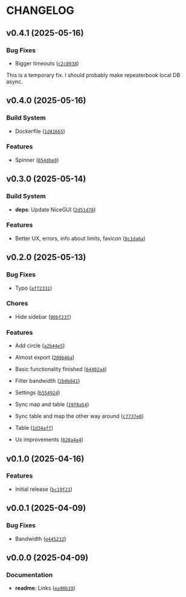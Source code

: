 # CHANGELOG


## v0.4.1 (2025-05-16)

### Bug Fixes

- Bigger timeouts
  ([`c2c8938`](https://github.com/MicaelJarniac/ogdrb/commit/c2c89387f8fbd582891319dc6c1f1f354f5bf055))

This is a temporary fix. I should probably make repeaterbook local DB async.


## v0.4.0 (2025-05-16)

### Build System

- Dockerfile
  ([`1d41665`](https://github.com/MicaelJarniac/ogdrb/commit/1d416652b9183374d73075168d7eb9059d07067e))

### Features

- Spinner
  ([`054dbe0`](https://github.com/MicaelJarniac/ogdrb/commit/054dbe010aff52af73a5ee2e111540fcf8a00a43))


## v0.3.0 (2025-05-14)

### Build System

- **deps**: Update NiceGUI
  ([`2d51d78`](https://github.com/MicaelJarniac/ogdrb/commit/2d51d78c65d214ffac5f7bf1f3d6d3b577bb1333))

### Features

- Better UX, errors, info about limits, favicon
  ([`8c1da6a`](https://github.com/MicaelJarniac/ogdrb/commit/8c1da6aaac88b7dbea803cbe55d29b04b4e17103))


## v0.2.0 (2025-05-13)

### Bug Fixes

- Typo
  ([`aff2331`](https://github.com/MicaelJarniac/ogdrb/commit/aff2331cebf88ec5e25380fcb9e280ed7acbee13))

### Chores

- Hide sidebar
  ([`00bf23f`](https://github.com/MicaelJarniac/ogdrb/commit/00bf23f23f0576e5c3a0caa4447e17fe781c4687))

### Features

- Add circle
  ([`a2b44e5`](https://github.com/MicaelJarniac/ogdrb/commit/a2b44e53ea74e1eca44c9ad91d43322cb27624ef))

- Almost export
  ([`209b46a`](https://github.com/MicaelJarniac/ogdrb/commit/209b46a572c164014d7818643a36e275c001adb1))

- Basic functionality finished
  ([`64402a4`](https://github.com/MicaelJarniac/ogdrb/commit/64402a4b486d2ebefc49288c246df6c3d9a60ea8))

- Filter bandwidth
  ([`2b0b041`](https://github.com/MicaelJarniac/ogdrb/commit/2b0b041052558e606fa928fe5077388c1a3659b4))

- Settings
  ([`b554924`](https://github.com/MicaelJarniac/ogdrb/commit/b554924bd9b4207f47b8aec126835bf740d75a92))

- Sync map and table
  ([`19f8a54`](https://github.com/MicaelJarniac/ogdrb/commit/19f8a54d0d6093fc238571f056210da5400a194e))

- Sync table and map the other way around
  ([`c7737e0`](https://github.com/MicaelJarniac/ogdrb/commit/c7737e0369477ae544efa3c018e398866fbd84f6))

- Table
  ([`1d34aff`](https://github.com/MicaelJarniac/ogdrb/commit/1d34affc6e57d935a8e16b4d4807b62d39b5b76c))

- Ux improvements
  ([`820a4a4`](https://github.com/MicaelJarniac/ogdrb/commit/820a4a4b7a613011b95f8ef4cdb79af91d47165e))


## v0.1.0 (2025-04-16)

### Features

- Initial release
  ([`bc19f21`](https://github.com/MicaelJarniac/ogdrb/commit/bc19f21529486449006a653b4c8dbdd552362382))


## v0.0.1 (2025-04-09)

### Bug Fixes

- Bandwidth
  ([`e445232`](https://github.com/MicaelJarniac/ogdrb/commit/e445232932f49b06dc191490ff7e0f29a240f91e))


## v0.0.0 (2025-04-09)

### Documentation

- **readme**: Links
  ([`ea90b19`](https://github.com/MicaelJarniac/ogdrb/commit/ea90b1981c231cd180fc848aebe7bf63a91e89f3))
